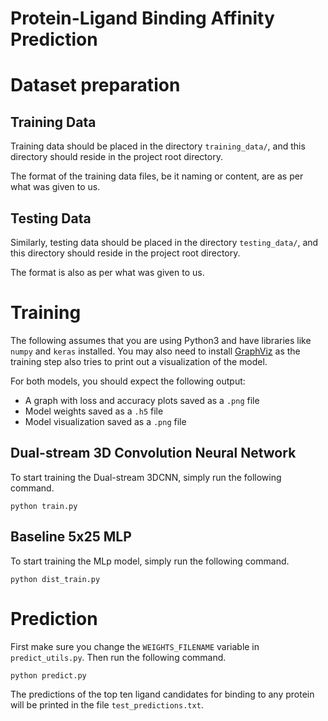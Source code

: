# Protein-Ligand Binding Affinity Prediction
<INTRO FROM REPORT HERE>

# Dataset preparation

## Training Data
Training data should be placed in the directory `training_data/`, and this directory should reside in the project root directory. 

The format of the training data files, be it naming or content, are as per what was given to us.

## Testing Data
Similarly, testing data should be placed in the directory `testing_data/`, and this directory should reside in the project root directory.

The format is also as per what was given to us.

# Training

The following assumes that you are using Python3 and have libraries like `numpy` and `keras` installed. You may also need to install [GraphViz](https://anaconda.org/conda-forge/python-graphviz) as the training step also tries to print out a visualization of the model. 

For both models, you should expect the following output:
- A graph with loss and accuracy plots saved as a `.png` file
- Model weights saved as a `.h5` file
- Model visualization saved as a `.png` file

## Dual-stream 3D Convolution Neural Network
To start training the Dual-stream 3DCNN, simply run the following command.

```
python train.py
```

## Baseline 5x25 MLP
To start training the MLp model, simply run the following command.

```
python dist_train.py
```

# Prediction

First make sure you change the `WEIGHTS_FILENAME` variable in `predict_utils.py`. Then run the following command.

```
python predict.py
```

The predictions of the top ten ligand candidates for binding to any protein will be printed in the file `test_predictions.txt`.